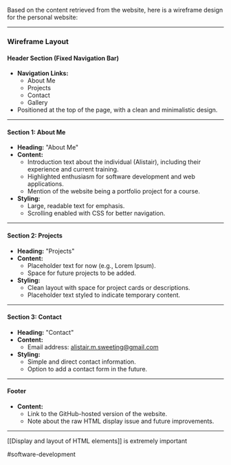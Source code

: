 Based on the content retrieved from the website, here is a wireframe design for the personal website:

---

### **Wireframe Layout**

#### **Header Section (Fixed Navigation Bar)**
- **Navigation Links:**
  - About Me
  - Projects
  - Contact
  - Gallery
- Positioned at the top of the page, with a clean and minimalistic design.

---

#### **Section 1: About Me**
- **Heading:** "About Me"
- **Content:**
  - Introduction text about the individual (Alistair), including their experience and current training.
  - Highlighted enthusiasm for software development and web applications.
  - Mention of the website being a portfolio project for a course.
- **Styling:**
  - Large, readable text for emphasis.
  - Scrolling enabled with CSS for better navigation.

---

#### **Section 2: Projects**
- **Heading:** "Projects"
- **Content:**
  - Placeholder text for now (e.g., Lorem Ipsum).
  - Space for future projects to be added.
- **Styling:**
  - Clean layout with space for project cards or descriptions.
  - Placeholder text styled to indicate temporary content.

---

#### **Section 3: Contact**
- **Heading:** "Contact"
- **Content:**
  - Email address: alistair.m.sweeting@gmail.com
- **Styling:**
  - Simple and direct contact information.
  - Option to add a contact form in the future.

---

#### **Footer**
- **Content:**
  - Link to the GitHub-hosted version of the website.
  - Note about the raw HTML display issue and future improvements.

---


[[Display and layout of HTML elements]] is extremely important

#software-development 